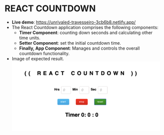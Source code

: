 # REACT COUNTDOWN
- **Live demo**: https://unrivaled-travesseiro-3cb6b8.netlify.app/
- The React Countdown application comprises the following components:
    - **Timer Component**: counting down seconds and calculating other time units.
    - **Setter Component**: set the initial countdown time.
    - **Finally, App Component**: Manages and controls the overall countdown functionality.
- Image of expected result.
![expected results](result.png)
